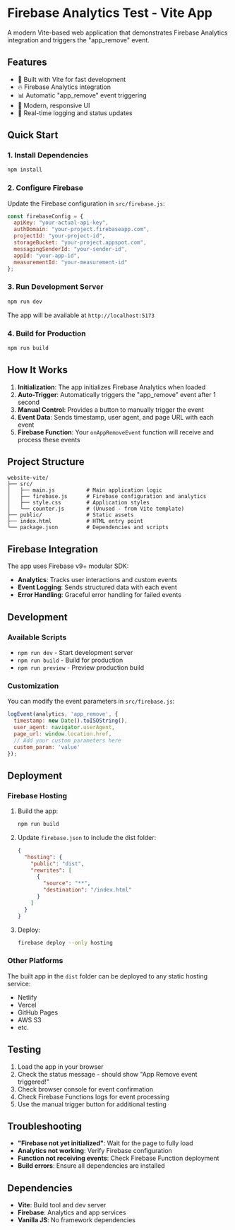 # Firebase Analytics Test - Vite App

A modern Vite-based web application that demonstrates Firebase Analytics integration and triggers the "app_remove" event.

## Features

- 🚀 Built with Vite for fast development
- 🔥 Firebase Analytics integration
- 📊 Automatic "app_remove" event triggering
- 🎨 Modern, responsive UI
- 📝 Real-time logging and status updates

## Quick Start

### 1. Install Dependencies

```bash
npm install
```

### 2. Configure Firebase

Update the Firebase configuration in `src/firebase.js`:

```javascript
const firebaseConfig = {
  apiKey: "your-actual-api-key",
  authDomain: "your-project.firebaseapp.com",
  projectId: "your-project-id",
  storageBucket: "your-project.appspot.com",
  messagingSenderId: "your-sender-id",
  appId: "your-app-id",
  measurementId: "your-measurement-id"
};
```

### 3. Run Development Server

```bash
npm run dev
```

The app will be available at `http://localhost:5173`

### 4. Build for Production

```bash
npm run build
```

## How It Works

1. **Initialization**: The app initializes Firebase Analytics when loaded
2. **Auto-Trigger**: Automatically triggers the "app_remove" event after 1 second
3. **Manual Control**: Provides a button to manually trigger the event
4. **Event Data**: Sends timestamp, user agent, and page URL with each event
5. **Firebase Function**: Your `onAppRemoveEvent` function will receive and process these events

## Project Structure

```
website-vite/
├── src/
│   ├── main.js          # Main application logic
│   ├── firebase.js      # Firebase configuration and analytics
│   ├── style.css        # Application styles
│   └── counter.js       # (Unused - from Vite template)
├── public/              # Static assets
├── index.html           # HTML entry point
└── package.json         # Dependencies and scripts
```

## Firebase Integration

The app uses Firebase v9+ modular SDK:

- **Analytics**: Tracks user interactions and custom events
- **Event Logging**: Sends structured data with each event
- **Error Handling**: Graceful error handling for failed events

## Development

### Available Scripts

- `npm run dev` - Start development server
- `npm run build` - Build for production
- `npm run preview` - Preview production build

### Customization

You can modify the event parameters in `src/firebase.js`:

```javascript
logEvent(analytics, 'app_remove', {
  timestamp: new Date().toISOString(),
  user_agent: navigator.userAgent,
  page_url: window.location.href,
  // Add your custom parameters here
  custom_param: 'value'
});
```

## Deployment

### Firebase Hosting

1. Build the app:
   ```bash
   npm run build
   ```

2. Update `firebase.json` to include the dist folder:
   ```json
   {
     "hosting": {
       "public": "dist",
       "rewrites": [
         {
           "source": "**",
           "destination": "/index.html"
         }
       ]
     }
   }
   ```

3. Deploy:
   ```bash
   firebase deploy --only hosting
   ```

### Other Platforms

The built app in the `dist` folder can be deployed to any static hosting service:
- Netlify
- Vercel
- GitHub Pages
- AWS S3
- etc.

## Testing

1. Load the app in your browser
2. Check the status message - should show "App Remove event triggered!"
3. Check browser console for event confirmation
4. Check Firebase Functions logs for event processing
5. Use the manual trigger button for additional testing

## Troubleshooting

- **"Firebase not yet initialized"**: Wait for the page to fully load
- **Analytics not working**: Verify Firebase configuration
- **Function not receiving events**: Check Firebase Function deployment
- **Build errors**: Ensure all dependencies are installed

## Dependencies

- **Vite**: Build tool and dev server
- **Firebase**: Analytics and app services
- **Vanilla JS**: No framework dependencies 